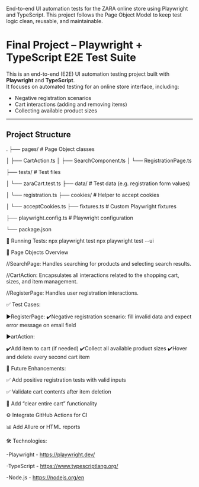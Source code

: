 End-to-end UI automation tests for the ZARA online store using Playwright and TypeScript. 
This project follows the Page Object Model to keep test logic clean, reusable, and maintainable.





#  Final Project – Playwright + TypeScript E2E Test Suite

This is an end-to-end (E2E) UI automation testing project built with **Playwright** and **TypeScript**.  
It focuses on automated testing for an online store interface, including:

-  Negative registration scenarios
-  Cart interactions (adding and removing items)
-  Collecting available product sizes

---

##  Project Structure
.
├── pages/                  # Page Object classes

│   ├── CartAction.ts
│   ├── SearchComponent.ts
│   └── RegistrationPage.ts

├── tests/                  # Test files

│   └── zaraCart.test.ts
├── data/                   # Test data (e.g. registration form values)

│   └── registration.ts
├── cookies/                # Helper to accept cookies

│   └── acceptCookies.ts
├── fixtures.ts             # Custom Playwright fixtures

├── playwright.config.ts    # Playwright configuration

└── package.json


🚀 Running Tests:
npx playwright test
npx playwright test --ui

🧩 Page Objects Overview

//SearchPage:
Handles searching for products and selecting search results.

//CartAction:
Encapsulates all interactions related to the shopping cart, sizes, and item management.

//RegisterPage:
Handles user registration interactions.


✅ Test Cases:

 ▶️RegisterPage:
✔️Negative registration scenario: fill invalid data and expect error message on email field

▶️artAction:

✔️Add item to cart (if needed)
✔️Collect all available product sizes
✔️Hover and delete every second cart item

🔄 Future Enhancements:

✅ Add positive registration tests with valid inputs

✅ Validate cart contents after item deletion

🔄 Add “clear entire cart” functionality

⚙️ Integrate GitHub Actions for CI

📊 Add Allure or HTML reports

🛠 Technologies:

-Playwright - https://playwright.dev/

-TypeScript - https://www.typescriptlang.org/

-Node.js - https://nodejs.org/en

















